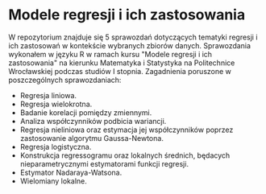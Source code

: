 # Modele regresji i ich zastosowania
W repozytorium znajduje się 5 sprawozdań dotyczących tematyki regresji i ich zastosowań w kontekście wybranych zbiorów danych. Sprawozdania wykonałem w języku R w ramach kursu "Modele regresji i ich zastosowania" na kierunku Matematyka i Statystyka na Politechnice Wrocławskiej podczas studiów I stopnia. Zagadnienia poruszone w poszczególnych sprawozdaniach:
* Regresja liniowa.
* Regresja wielokrotna.
* Badanie korelacji pomiędzy zmiennymi.
* Analiza współczynników podbicia wariancji.
* Regresja nieliniowa oraz estymacja jej współczynników poprzez zastosowanie algorytmu Gaussa-Newtona.
* Regresja logistyczna.
* Konstrukcja regressogramu oraz lokalnych średnich, będacych nieparametrycznymi estymatorami funkcji regresji.
* Estymator Nadaraya-Watsona.
* Wielomiany lokalne.
